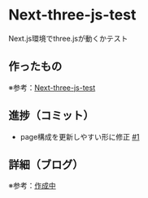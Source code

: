# Next-three-js-test

Next.js環境でthree.jsが動くかテスト

## 作ったもの

※参考：[Next-three-js-test](https://next-three-js-test.vercel.app/)

## 進捗（コミット）

- page構成を更新しやすい形に修正 [#1](https://github.com/ryo-i/next-three-js-test/issues/1)

## 詳細（ブログ）

※参考：[作成中]()
